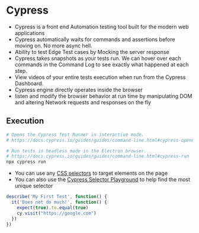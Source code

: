 # Cypress

- Cypress is a front end Automation testing tool built for the modern web applications
- Cypress automatically waits for commands and assertions before moving on. No more async hell.
- Ability to test Edge Test cases by Mocking the server response
- Cypress takes snapshots as your tests run. We can hover over each commands in the Command Log to see exactly what happened at each step.
- View videos of your entire tests execution when run from the Cypress Dashboard.
- Cypress engine directly operates inside the browser
- listen and modify the browser behavior at run time by manipulating DOM and altering Network requests and responses on the fly

## Execution

```bash
# Opens the Cypress Test Runner in interactive mode.
# https://docs.cypress.io/guides/guides/command-line.html#cypress-opennpx cypress open

# Run tests in headless mode in the Electron browser.
# https://docs.cypress.io/guides/guides/command-line.html#cypress-run
npx cypress run 
```

- You can use any [CSS selectors](https://www.w3schools.com/cssref/css_selectors.asp) to target elements on the page
- You can also use the [Cypress Selector Playground](https://docs.cypress.io/guides/core-concepts/test-runner.html#Selector-Playground) to help find the most unique selector

```javascript
describe('My First Test', function() {
  it('Does not do much!', function() {
    expect(true).to.equal(true)
    cy.visit("https://google.com")
  })
})
```